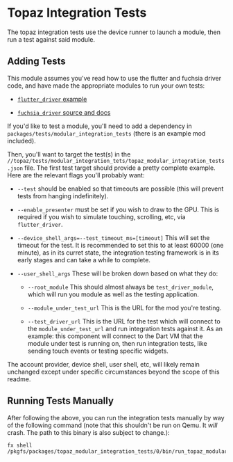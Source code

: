 # Topaz Integration Tests

The topaz integration tests use the device runner to launch a module, then run a
test against said module.

## Adding Tests

This module assumes you've read how to use the flutter and fuchsia driver code,
and have made the appropriate modules to run your own tests:

*   [`flutter_driver` example](https://flutter.io/testing/)

*   [`fuchsia_driver` source and docs](https://fuchsia.googlesource.com/topaz/+/master/public/lib/fuchsia_driver/)

If you'd like to test a module, you'll need to add a dependency in
`packages/tests/modular_integration_tests` (there is an example mod included).

Then, you'll want to target the test(s) in the
`//topaz/tests/modular_integration_tets/topaz_modular_integration_tests.json`
file. The first test target should provide a pretty complete example. Here are
the relevant flags you'll probably want:

*   `--test` should be enabled so that timeouts are possible (this will prevent
    tests from hanging indefinitely).

*   `--enable_presenter` must be set if you wish to draw to the GPU. This is
    required if you wish to simulate touching, scrolling, etc, via
    `flutter_driver`.

*   `--device_shell_args=--test_timeout_ms=[timeout]` This will set the timeout
    for the test. It is recommended to set this to at least 60000 (one minute),
    as in its curret state, the integration testing framework is in its early
    stages and can take a while to complete.

*   `--user_shell_args` These will be broken down based on what they do:

    *   `--root_module` This should almost always be `test_driver_module`, which
        will run you module as well as the testing application.

    *   `--module_under_test_url` This is the URL for the mod you're testing.

    *   `--test_driver_url` This is the URL for the test which will connect to
        the `module_under_test_url` and run integration tests against it. As an
        example: this component will connect to the Dart VM that the module
        under test is running on, then run integration tests, like sending touch
        events or testing specific widgets.

The account provider, device shell, user shell, etc, will likely remain
unchanged except under specific circumstances beyond the scope of this readme.

## Running Tests Manually

After following the above, you can run the integration tests manually by way of
the following command (note that this shouldn't be run on Qemu. It _will_ crash.
The path to this binary is also subject to change.):

```
fx shell /pkgfs/packages/topaz_modular_integration_tests/0/bin/run_topaz_modular_integration_tests.sh
```
